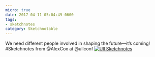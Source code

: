 ```yaml
---
micro: true
date: 2017-04-11 05:04:49-0600
tags:
- sketchnotes
category: Sketchnotable
---
```


We need different people involved in shaping the future—it’s coming! #Sketchnotes from @AlexCox at @ullconf [![Ull Sketchnotes](https://media.bennorris.org/images/sketchnotable/uploads/2018/fc218bf3ce.jpg)](https://media.bennorris.org/images/sketchnotable/uploads/2018/fc218bf3ce.jpg)